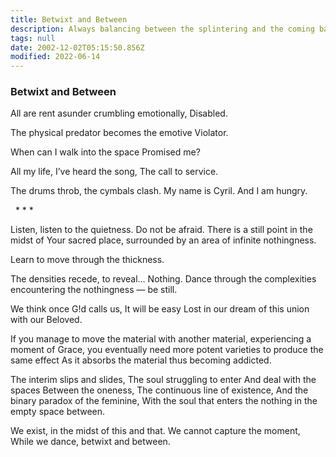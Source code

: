 ```yaml
---
title: Betwixt and Between
description: Always balancing between the splintering and the coming back together.
tags: null
date: 2002-12-02T05:15:50.856Z
modified: 2022-06-14
---
```


<div class="poem">

<h3>Betwixt and Between</h3>

All are rent asunder
crumbling emotionally,
Disabled.

The physical predator
becomes the emotive
Violator.

When can I walk
into the space
Promised me?

All my life, I’ve
heard the song,
The call to service.

The drums throb, the
cymbals clash.
My name is Cyril.
And I am hungry.

&nbsp;&nbsp;\* \* \*

Listen, listen to the quietness.
Do not be afraid. There is a
still point in the midst of
Your sacred place, surrounded
by an area of infinite
nothingness.

Learn to move through the
thickness.

The densities recede, to
reveal…
Nothing.
Dance through the
complexities
encountering the
nothingness &mdash;
be still.

We think once G!d calls us,
It will be easy
Lost in our dream of
this union with our Beloved.

If you manage to move the material with another material,
experiencing a moment of Grace,
you eventually need
more potent varieties
to produce the same effect
As it absorbs the material
thus becoming addicted.

The interim slips and slides,
The soul struggling to enter
And deal with the spaces
Between the oneness,
The continuous line of existence,
And the binary paradox of the feminine,
With the soul that enters
the nothing in the empty space
between.

We exist, in the midst of this and that.
We cannot capture the moment,
While we dance, betwixt and between.

</div>
